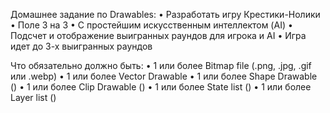 Домашнее задание по Drawables:
• Разработать игру Крестики-Нолики
• Поле 3 на 3
• С простейшим искусственным интеллектом (AI)
• Подсчет и отображение выигранных раундов для игрока и AI
• Игра идет до 3-х выигранных раундов

Что обязательно должно быть:
• 1 или более Bitmap file (.png, .jpg, .gif или .webp)
• 1 или более Vector Drawable
• 1 или более Shape Drawable (<shape>)
• 1 или более Clip Drawable (<clip>)
• 1 или более State list (<selector>)
• 1 или более Layer list (<layer-list>)
